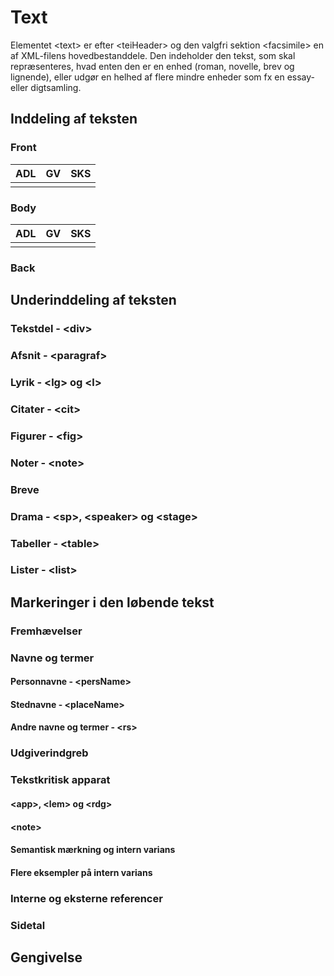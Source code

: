 # Text

Elementet \<text\> er efter \<teiHeader\> og den valgfri sektion \<facsimile\> en af XML-filens hovedbestanddele. 
Den indeholder den tekst, som skal repræsenteres, hvad enten den er en enhed (roman, novelle, brev og lignende), 
eller udgør en helhed af flere mindre enheder som fx en essay- eller digtsamling. 

## Inddeling af teksten

### Front
| ADL | GV | SKS |
|-----|----|-----|
|     |    |     |

### Body
| ADL | GV | SKS |
|-----|----|-----|
|     |    |     |

### Back

## Underinddeling af teksten

### Tekstdel - \<div\>

### Afsnit - \<paragraf\>

### Lyrik - \<lg\> og \<l\>

### Citater - \<cit\>

### Figurer - \<fig\>

### Noter - \<note\>

### Breve

### Drama - \<sp\>, \<speaker\> og \<stage\>

### Tabeller - \<table\>

### Lister - \<list\>

## Markeringer i den løbende tekst

### Fremhævelser

### Navne og termer

#### Personnavne - \<persName\>

#### Stednavne - \<placeName\>

#### Andre navne og termer - \<rs\>

### Udgiverindgreb

### Tekstkritisk apparat

#### \<app\>, \<lem\> og \<rdg\> 

#### \<note\>

#### Semantisk mærkning og intern varians

#### Flere eksempler på intern varians

### Interne og eksterne referencer

### Sidetal

## Gengivelse

